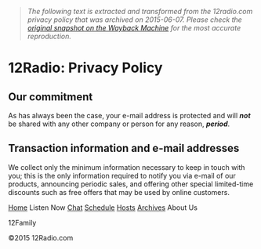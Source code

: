 > *The following text is extracted and transformed from the 12radio.com privacy policy that was archived on 2015-06-07. Please check the [original snapshot on the Wayback Machine](https://web.archive.org/web/20150607140107id_/http%3A//www.12radio.com/privacy.cfm) for the most accurate reproduction.*

# 12Radio: Privacy Policy

## Our commitment

As has always been the case, your e-mail address is protected and will **_not_** be shared with any other company or person for any reason, **_period_**. 

## Transaction information and e-mail addresses

We collect only the minimum information necessary to keep in touch with you; this is the only information required to notify you via e-mail of our products, announcing periodic sales, and offering other special limited-time discounts such as free offers that may be used by online customers.

[ Home](https://web.archive.org/web/20150607140107id_/http%3A//www.12radio.com/index.cfm) Listen Now [ Chat](https://www.facebook.com/groups/12radio) [ Schedule](https://web.archive.org/web/20150607140107id_/http%3A//www.12radio.com/calendar.cfm) [ Hosts](https://web.archive.org/web/20150607140107id_/http%3A//www.12radio.com/hoststhisweek.cfm?show=hostgenre) [ Archives](https://web.archive.org/web/20150607140107id_/http%3A//www.12radio.com/archives.cfm) About Us 

12Family 

©2015 12Radio.com 
